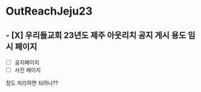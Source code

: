 # OutReachJeju23

## - [X] 우리들교회 23년도 제주 아웃리치 공지 게시 용도 임시 페이지

- [ ] 공지페이지
- [ ] 사진 페이지

정도 처리하면 되려나??
